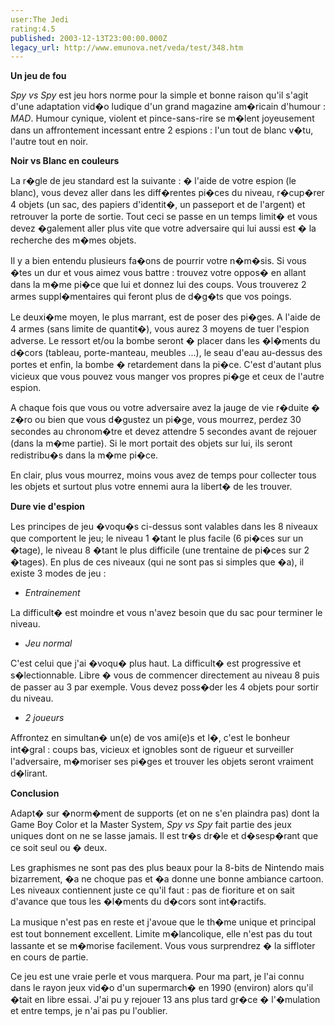 ```yaml
---
user:The Jedi
rating:4.5
published: 2003-12-13T23:00:00.000Z
legacy_url: http://www.emunova.net/veda/test/348.htm
---
```

**Un jeu de fou**  

_Spy vs Spy_ est jeu hors norme pour la simple et bonne raison qu'il s'agit d'une adaptation vid�o ludique d'un grand magazine am�ricain d'humour : _MAD_. Humour cynique, violent et pince-sans-rire se m�lent joyeusement dans un affrontement incessant entre 2 espions : l'un tout de blanc v�tu, l'autre tout en noir.  

  

  

**Noir vs Blanc en couleurs**  

La r�gle de jeu standard est la suivante : � l'aide de votre espion (le blanc), vous devez aller dans les diff�rentes pi�ces du niveau, r�cup�rer 4 objets (un sac, des papiers d'identit�, un passeport et de l'argent) et retrouver la porte de sortie. Tout ceci se passe en un temps limit� et vous devez �galement aller plus vite que votre adversaire qui lui aussi est � la recherche des m�mes objets.  

Il y a bien entendu plusieurs fa�ons de pourrir votre n�m�sis. Si vous �tes un dur et vous aimez vous battre : trouvez votre oppos� en allant dans la m�me pi�ce que lui et donnez lui des coups. Vous trouverez 2 armes suppl�mentaires qui feront plus de d�g�ts que vos poings.  

Le deuxi�me moyen, le plus marrant, est de poser des pi�ges. A l'aide de 4 armes (sans limite de quantit�), vous aurez 3 moyens de tuer l'espion adverse. Le ressort et/ou la bombe seront � placer dans les �l�ments du d�cors (tableau, porte-manteau, meubles ...), le seau d'eau au-dessus des portes et enfin, la bombe � retardement dans la pi�ce. C'est d'autant plus vicieux que vous pouvez vous manger vos propres pi�ge et ceux de l'autre espion.  

A chaque fois que vous ou votre adversaire avez la jauge de vie r�duite � z�ro ou bien que vous d�gustez un pi�ge, vous mourrez, perdez 30 secondes au chronom�tre et devez attendre 5 secondes avant de rejouer (dans la m�me partie). Si le mort portait des objets sur lui, ils seront redistribu�s dans la m�me pi�ce.  

En clair, plus vous mourrez, moins vous avez de temps pour collecter tous les objets et surtout plus votre ennemi aura la libert� de les trouver.  

  

  

**Dure vie d'espion**  

Les principes de jeu �voqu�s ci-dessus sont valables dans les 8 niveaux que comportent le jeu; le niveau 1 �tant le plus facile (6 pi�ces sur un �tage), le niveau 8 �tant le plus difficile (une trentaine de pi�ces sur 2 �tages). En plus de ces niveaux (qui ne sont pas si simples que �a), il existe 3 modes de jeu :  

- _Entrainement_  

La difficult� est moindre et vous n'avez besoin que du sac pour terminer le niveau.  

- _Jeu normal_  

C'est celui que j'ai �voqu� plus haut. La difficult� est progressive et s�lectionnable. Libre � vous de commencer directement au niveau 8 puis de passer au 3 par exemple. Vous devez poss�der les 4 objets pour sortir du niveau.  

- _2 joueurs_  

Affrontez en simultan� un(e) de vos ami(e)s et l�, c'est le bonheur int�gral : coups bas, vicieux et ignobles sont de rigueur et surveiller l'adversaire, m�moriser ses pi�ges et trouver les objets seront vraiment d�lirant.  

  

  

**Conclusion**  

Adapt� sur �norm�ment de supports (et on ne s'en plaindra pas) dont la Game Boy Color et la Master System, _Spy vs Spy_ fait partie des jeux uniques dont on ne se lasse jamais. Il est tr�s dr�le et d�sesp�rant que ce soit seul ou � deux.  

Les graphismes ne sont pas des plus beaux pour la 8-bits de Nintendo mais bizarrement, �a ne choque pas et �a donne une bonne ambiance cartoon. Les niveaux contiennent juste ce qu'il faut : pas de fioriture et on sait d'avance que tous les �l�ments du d�cors sont int�ractifs.  

La musique n'est pas en reste et j'avoue que le th�me unique et principal est tout bonnement excellent. Limite m�lancolique, elle n'est pas du tout lassante et se m�morise facilement. Vous vous surprendrez � la siffloter en cours de partie.  

  

Ce jeu est une vraie perle et vous marquera. Pour ma part, je l'ai connu dans le rayon jeux vid�o d'un supermarch� en 1990 (environ) alors qu'il �tait en libre essai. J'ai pu y rejouer 13 ans plus tard gr�ce � l'�mulation et entre temps, je n'ai pas pu l'oublier.